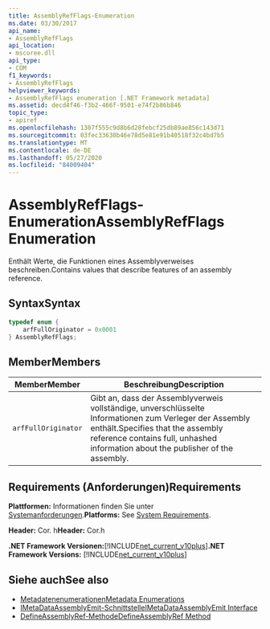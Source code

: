 ```yaml
---
title: AssemblyRefFlags-Enumeration
ms.date: 03/30/2017
api_name:
- AssemblyRefFlags
api_location:
- mscoree.dll
api_type:
- COM
f1_keywords:
- AssemblyRefFlags
helpviewer_keywords:
- AssemblyRefFlags enumeration [.NET Framework metadata]
ms.assetid: decd4f46-f3b2-466f-9501-e74f2b86b846
topic_type:
- apiref
ms.openlocfilehash: 1307f555c9d8b6d28febcf25db89ae856c143d71
ms.sourcegitcommit: 03fec33630b46e78d5e81e91b40518f32c4bd7b5
ms.translationtype: MT
ms.contentlocale: de-DE
ms.lasthandoff: 05/27/2020
ms.locfileid: "84009404"
---
```

# <a name="assemblyrefflags-enumeration"></a><span data-ttu-id="14b8e-102">AssemblyRefFlags-Enumeration</span><span class="sxs-lookup"><span data-stu-id="14b8e-102">AssemblyRefFlags Enumeration</span></span>
<span data-ttu-id="14b8e-103">Enthält Werte, die Funktionen eines Assemblyverweises beschreiben.</span><span class="sxs-lookup"><span data-stu-id="14b8e-103">Contains values that describe features of an assembly reference.</span></span>  
  
## <a name="syntax"></a><span data-ttu-id="14b8e-104">Syntax</span><span class="sxs-lookup"><span data-stu-id="14b8e-104">Syntax</span></span>  
  
```cpp  
typedef enum {  
    arfFullOriginator = 0x0001  
} AssemblyRefFlags;  
```  
  
## <a name="members"></a><span data-ttu-id="14b8e-105">Member</span><span class="sxs-lookup"><span data-stu-id="14b8e-105">Members</span></span>  
  
|<span data-ttu-id="14b8e-106">Member</span><span class="sxs-lookup"><span data-stu-id="14b8e-106">Member</span></span>|<span data-ttu-id="14b8e-107">Beschreibung</span><span class="sxs-lookup"><span data-stu-id="14b8e-107">Description</span></span>|  
|------------|-----------------|  
|`arfFullOriginator`|<span data-ttu-id="14b8e-108">Gibt an, dass der Assemblyverweis vollständige, unverschlüsselte Informationen zum Verleger der Assembly enthält.</span><span class="sxs-lookup"><span data-stu-id="14b8e-108">Specifies that the assembly reference contains full, unhashed information about the publisher of the assembly.</span></span>|  
  
## <a name="requirements"></a><span data-ttu-id="14b8e-109">Requirements (Anforderungen)</span><span class="sxs-lookup"><span data-stu-id="14b8e-109">Requirements</span></span>  
 <span data-ttu-id="14b8e-110">**Plattformen:** Informationen finden Sie unter [Systemanforderungen](../../get-started/system-requirements.md).</span><span class="sxs-lookup"><span data-stu-id="14b8e-110">**Platforms:** See [System Requirements](../../get-started/system-requirements.md).</span></span>  
  
 <span data-ttu-id="14b8e-111">**Header:** Cor. h</span><span class="sxs-lookup"><span data-stu-id="14b8e-111">**Header:** Cor.h</span></span>  
  
 <span data-ttu-id="14b8e-112">**.NET Framework Versionen:**[!INCLUDE[net_current_v10plus](../../../../includes/net-current-v10plus-md.md)]</span><span class="sxs-lookup"><span data-stu-id="14b8e-112">**.NET Framework Versions:** [!INCLUDE[net_current_v10plus](../../../../includes/net-current-v10plus-md.md)]</span></span>  
  
## <a name="see-also"></a><span data-ttu-id="14b8e-113">Siehe auch</span><span class="sxs-lookup"><span data-stu-id="14b8e-113">See also</span></span>

- [<span data-ttu-id="14b8e-114">Metadatenenumerationen</span><span class="sxs-lookup"><span data-stu-id="14b8e-114">Metadata Enumerations</span></span>](metadata-enumerations.md)
- [<span data-ttu-id="14b8e-115">IMetaDataAssemblyEmit-Schnittstelle</span><span class="sxs-lookup"><span data-stu-id="14b8e-115">IMetaDataAssemblyEmit Interface</span></span>](imetadataassemblyemit-interface.md)
- [<span data-ttu-id="14b8e-116">DefineAssemblyRef-Methode</span><span class="sxs-lookup"><span data-stu-id="14b8e-116">DefineAssemblyRef Method</span></span>](imetadataassemblyemit-defineassemblyref-method.md)

